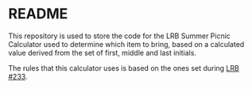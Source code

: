# README #

This repository is used to store the code for the LRB Summer Picnic Calculator used to determine which item to bring, based on a calculated value derived from the set of first, middle and last initials.

The rules that this calculator uses is based on the ones set during [LRB #233](http://www.tenseventen.com/show/little-red-bandwagon/233-special-knock-knock-housekeeping).